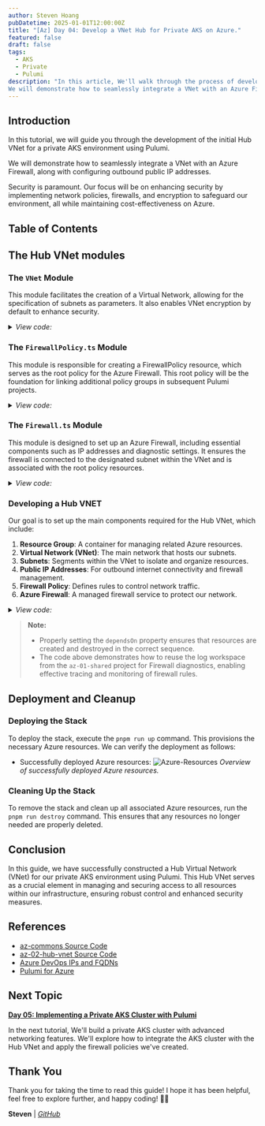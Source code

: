 ```yaml
---
author: Steven Hoang
pubDatetime: 2025-01-01T12:00:00Z
title: "[Az] Day 04: Develop a VNet Hub for Private AKS on Azure."
featured: false
draft: false
tags:
  - AKS
  - Private
  - Pulumi
description: "In this article, We'll walk through the process of developing the first Hub VNet for a private AKS environment using Pulumi. 
We will demonstrate how to seamlessly integrate a VNet with an Azure Firewall, along with configuring outbound public IP addresses."
---
```


## Introduction

In this tutorial, we will guide you through the development of the initial Hub VNet for a private AKS environment using Pulumi.

We will demonstrate how to seamlessly integrate a VNet with an Azure Firewall, along with configuring outbound public IP addresses.

Security is paramount. Our focus will be on enhancing security by implementing network policies, firewalls, and encryption to safeguard our environment, all while maintaining cost-effectiveness on Azure.

## Table of Contents

## The Hub VNet modules

### The `VNet` Module

This module facilitates the creation of a Virtual Network, allowing for the specification of subnets as parameters. It also enables VNet encryption by default to enhance security.

<details><summary><em>View code:</em></summary>

[inline](https://github.com/baoduy/drunk-azure-pulumi-articles/blob/main/az-02-hub-vnet/VNet.ts#L1-L44)

</details>

### The `FirewallPolicy.ts` Module

This module is responsible for creating a FirewallPolicy resource, which serves as the root policy for the Azure Firewall. This root policy will be the foundation for linking additional policy groups in subsequent Pulumi projects.

<details><summary><em>View code:</em></summary>

[inline](https://github.com/baoduy/drunk-azure-pulumi-articles/blob/main/az-02-hub-vnet/FirewallPolicy.ts#L1-L25)

</details>

### The `Firewall.ts` Module

This module is designed to set up an Azure Firewall, including essential components such as IP addresses and diagnostic settings. It ensures the firewall is connected to the designated subnet within the VNet and is associated with the root policy resources.

<details><summary><em>View code:</em></summary>

[inline](https://github.com/baoduy/drunk-azure-pulumi-articles/blob/main/az-02-hub-vnet/Firewall.ts#L1-L114)

</details>

### Developing a Hub VNET

Our goal is to set up the main components required for the Hub VNet, which include:

1. **Resource Group**: A container for managing related Azure resources.
2. **Virtual Network (VNet)**: The main network that hosts our subnets.
3. **Subnets**: Segments within the VNet to isolate and organize resources.
4. **Public IP Addresses**: For outbound internet connectivity and firewall management.
5. **Firewall Policy**: Defines rules to control network traffic.
6. **Azure Firewall**: A managed firewall service to protect our network.

<details><summary><em>View code:</em></summary>

[inline](https://github.com/baoduy/drunk-azure-pulumi-articles/blob/main/az-02-hub-vnet/index.ts#L1-L73)

</details>

> **Note:**
>
> - Properly setting the `dependsOn` property ensures that resources are created and destroyed in the correct sequence.
> - The code above demonstrates how to reuse the log workspace from the `az-01-shared` project for Firewall diagnostics, enabling effective tracing and monitoring of firewall rules.

## Deployment and Cleanup

### Deploying the Stack

To deploy the stack, execute the `pnpm run up` command. This provisions the necessary Azure resources. We can verify the deployment as follows:

- Successfully deployed Azure resources:
  ![Azure-Resources](/assets/az-04-pulumi-private-aks-hub-vnet-development/az-02-hub-vnet.png)
  _Overview of successfully deployed Azure resources._

### Cleaning Up the Stack

To remove the stack and clean up all associated Azure resources, run the `pnpm run destroy` command. This ensures that any resources no longer needed are properly deleted.

## Conclusion

In this guide, we have successfully constructed a Hub Virtual Network (VNet) for our private AKS environment using Pulumi.
This Hub VNet serves as a crucial element in managing and securing access to all resources within our infrastructure, ensuring robust control and enhanced security measures.

## References

- [az-commons Source Code](https://github.com/baoduy/drunk-azure-pulumi-articles/blob/main/az-commons/README.md)
- [az-02-hub-vnet Source Code](https://github.com/baoduy/drunk-azure-pulumi-articles/blob/main/az-02-hub-vnet/README.md)
- [Azure DevOps IPs and FQDNs](https://learn.microsoft.com/en-us/azure/devops/organizations/security/allow-list-ip-url)
- [Pulumi for Azure](https://www.pulumi.com/docs/intro/cloud-providers/azure/)

## Next Topic

**[Day 05: Implementing a Private AKS Cluster with Pulumi](/posts/az-05-pulumi-private-aks-cluster-env)**

In the next tutorial, We'll build a private AKS cluster with advanced networking features.
We'll explore how to integrate the AKS cluster with the Hub VNet and apply the firewall policies we've created.

## Thank You

Thank you for taking the time to read this guide! I hope it has been helpful, feel free to explore further, and happy coding! 🌟✨

**Steven** | _[GitHub](https://github.com/baoduy)_

